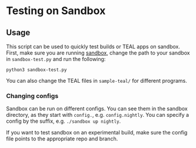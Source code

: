 # Testing on Sandbox

## Usage

This script can be used to quickly test builds or TEAL apps on sandbox. First, make sure you are running [sandbox](https://github.com/algorand/sandbox), change the path to your sandbox in `sandbox-test.py` and run the following:

```python3 sandbox-test.py```

You can also change the TEAL files in `sample-teal/` for different programs.

### Changing configs

Sandbox can be run on different configs. You can see them in the sandbox directory, as they start with `config.`, e.g. `config.nightly`. You can specify a config by the suffix, e.g. `./sandbox up nightly`.

If you want to test sandbox on an experimental build, make sure the config file points to the appropriate repo and branch.
